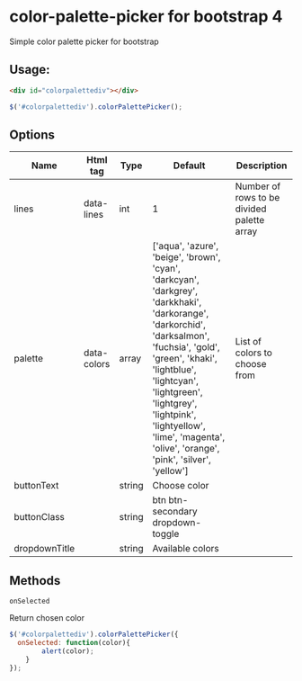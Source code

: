 # color-palette-picker for bootstrap 4
Simple color palette picker for bootstrap

## Usage:

```html
<div id="colorpalettediv"></div>
```
```javascript
$('#colorpalettediv').colorPalettePicker();
```
## Options

Name|Html tag|Type|Default|Description
---|---|---|---|---
lines|data-lines|int|1|Number of rows to be divided palette array
palette|data-colors|array|['aqua', 'azure', 'beige', 'brown', 'cyan', 'darkcyan', 'darkgrey', 'darkkhaki', 'darkorange', 'darkorchid', 'darksalmon', 'fuchsia', 'gold', 'green', 'khaki', 'lightblue', 'lightcyan', 'lightgreen', 'lightgrey', 'lightpink', 'lightyellow', 'lime', 'magenta', 'olive', 'orange', 'pink', 'silver', 'yellow']|List of colors to choose from
buttonText||string|Choose color|
buttonClass||string|btn btn-secondary dropdown-toggle|
dropdownTitle||string|Available colors|

## Methods

```
onSelected
```
Return chosen color 

```javascript
$('#colorpalettediv').colorPalettePicker({
  onSelected: function(color){
		alert(color);
	}
});
```
